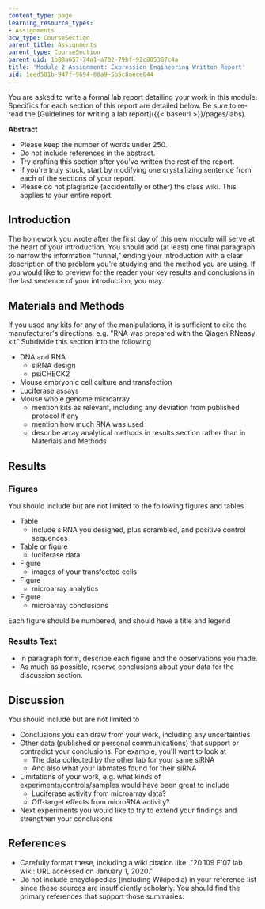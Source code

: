 ```yaml
---
content_type: page
learning_resource_types:
- Assignments
ocw_type: CourseSection
parent_title: Assignments
parent_type: CourseSection
parent_uid: 1b88a657-74a1-a702-79bf-92c805387c4a
title: 'Module 2 Assignment: Expression Engineering Written Report'
uid: 1eed501b-947f-9694-08a9-5b5c8aece644
---
```


You are asked to write a formal lab report detailing your work in this module. Specifics for each section of this report are detailed below. Be sure to re-read the [Guidelines for writing a lab report]({{< baseurl >}}/pages/labs).

 **Abstract**

*   Please keep the number of words under 250.
*   Do not include references in the abstract.
*   Try drafting this section after you've written the rest of the report.
*   If you're truly stuck, start by modifying one crystallizing sentence from each of the sections of your report.
*   Please do not plagiarize (accidentally or other) the class wiki. This applies to your entire report.

Introduction
------------

The homework you wrote after the first day of this new module will serve at the heart of your introduction. You should add (at least) one final paragraph to narrow the information "funnel," ending your introduction with a clear description of the problem you're studying and the method you are using. If you would like to preview for the reader your key results and conclusions in the last sentence of your introduction, you may.

Materials and Methods
---------------------

If you used any kits for any of the manipulations, it is sufficient to cite the manufacturer's directions, e.g. "RNA was prepared with the Qiagen RNeasy kit" Subdivide this section into the following

*   DNA and RNA
    *   siRNA design
    *   psiCHECK2
*   Mouse embryonic cell culture and transfection
*   Luciferase assays
*   Mouse whole genome microarray
    *   mention kits as relevant, including any deviation from published protocol if any
    *   mention how much RNA was used
    *   describe array analytical methods in results section rather than in Materials and Methods

Results
-------

### Figures

You should include but are not limited to the following figures and tables

*   Table
    *   include siRNA you designed, plus scrambled, and positive control sequences
*   Table or figure
    *   luciferase data
*   Figure
    *   images of your transfected cells
*   Figure
    *   microarray analytics
*   Figure
    *   microarray conclusions

Each figure should be numbered, and should have a title and legend

### Results Text

*   In paragraph form, describe each figure and the observations you made.
*   As much as possible, reserve conclusions about your data for the discussion section.

Discussion
----------

You should include but are not limited to

*   Conclusions you can draw from your work, including any uncertainties
*   Other data (published or personal communications) that support or contradict your conclusions. For example, you'll want to look at
    *   The data collected by the other lab for your same siRNA
    *   And also what your labmates found for their siRNA
*   Limitations of your work, e.g. what kinds of experiments/controls/samples would have been great to include
    *   Luciferase activity from microarray data?
    *   Off-target effects from microRNA activity?
*   Next experiments you would like to try to extend your findings and strengthen your conclusions

References
----------

*   Carefully format these, including a wiki citation like: "20.109 F'07 lab wiki: URL accessed on January 1, 2020."
*   Do not include encyclopedias (including Wikipedia) in your reference list since these sources are insufficiently scholarly. You should find the primary references that support those summaries.